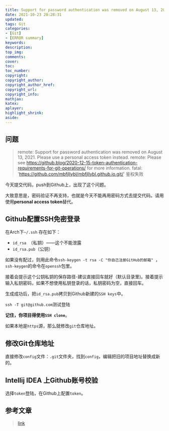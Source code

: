 ```yaml
---
title: Support for password authentication was removed on August 13, 2021. Please use a personal access token instead. 
date: 2021-10-23 20:28:31
updated:
tags: Git
categories:
- [Git]
- [ERROR summary]
keywords: 
description:
top_img:
comments:
cover:
toc:
toc_number:
copyright:
copyright_author:
copyright_author_href:
copyright_url:
copyright_info:
mathjax:
katex:
aplayer:
highlight_shrink:
aside:
---
```


## 问题

> remote: Support for password authentication was removed on August 13, 2021. Please use a personal access token instead. 
> remote: Please see https://github.blog/2020-12-15-token-authentication-requirements-for-git-operations/ for more information. 
> fatal: 'https://github.com/mbfjllybl/mbfjllybl.github.io.git/' 鉴权失败

今天提交代码，push到Github上，出现了这个问题。

大致意思是，密码验证不再支持，也就是今天不能再用密码方式去提交代码。请用使用**personal access token**替代。

## Github配置SSH免密登录

在Arch下``~/.ssh``	存在如下：

-  ``id_rsa ``（私钥）——这个不能泄露
-  ``id_rsa.pub``（公钥）

如果没有配过，则用此命令``ssh-keygen -t rsa -C "你自己注册GitHub的邮箱" ``，``ssh-keygen``的命令在``openssh``包里。

接着会提示这个公钥私钥的保存路径-建议直接回车就好（默认目录里)。接着提示输入私钥密码，如果不想使用私钥登录的话，私钥密码为空，直接回车。

生成成功后，把``id_rsa.pub``拷贝到Github新建的``SSH keys``中。

``ssh -T git@github.com``测试登陆

**记住，你项目得使用``SSH clone``**。

如果本地是``https``源，那么就修改``git``仓库地址。

## 修改Git仓库地址

直接修改``config``文件：``.git``文件夹，找到``config``，编辑把旧的项目地址替换成新的。

## Intellij IDEA 上Github账号校验

选择``token``登陆，在Github上配置``token``。

## 参考文章

> [link](https://cloud.tencent.com/developer/article/1861466)